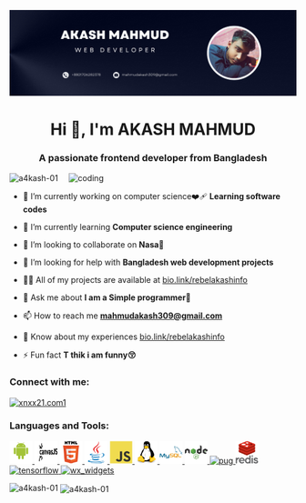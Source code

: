 ![logo](https://github.com/A4KASH-01/A4KASH-01/blob/main/Black%20and%20%20White%20Gradient%20Personal%20LinkedIn%20Banner%20(1).png)
<h1 align="center">Hi 👋, I'm AKASH MAHMUD</h1>
<h3 align="center">A passionate frontend developer from Bangladesh</h3>
<img align="right" alt="coding" width="400" src="https://user-images.githubusercontent.com/55389276/140866485-8fb1c876-9a8f-4d6a-98dc-08c4981eaf70.gif">
<p align="left"> <img src="https://komarev.com/ghpvc/?username=a4kash-01&label=Profile%20views&color=0e75b6&style=flat" alt="a4kash-01" /> </p>

- 🔭 I’m currently working on computer science❤️‍🩹 **Learning software codes**

- 🌱 I’m currently learning **Computer science engineering**

- 👯 I’m looking to collaborate on **Nasa🙂**

- 🤝 I’m looking for help with **Bangladesh web development projects**

- 👨‍💻 All of my projects are available at [bio.link/rebelakashinfo](bio.link/rebelakashinfo)

- 💬 Ask me about **I am a Simple programmer🙂**

- 📫 How to reach me **mahmudakash309@gmail.com**

- 📄 Know about my experiences [bio.link/rebelakashinfo](bio.link/rebelakashinfo)

- ⚡ Fun fact **T thik i am funny😚**

<h3 align="left">Connect with me:</h3>
<p align="left">
<a href="https://fb.com/xnxx21.com1" target="blank"><img align="center" src="https://raw.githubusercontent.com/rahuldkjain/github-profile-readme-generator/master/src/images/icons/Social/facebook.svg" alt="xnxx21.com1" height="30" width="40" /></a>
</p>

<h3 align="left">Languages and Tools:</h3>
<p align="left"> <a href="https://developer.android.com" target="_blank" rel="noreferrer"> <img src="https://raw.githubusercontent.com/devicons/devicon/master/icons/android/android-original-wordmark.svg" alt="android" width="40" height="40"/> </a> <a href="https://canvasjs.com" target="_blank" rel="noreferrer"> <img src="https://raw.githubusercontent.com/Hardik0307/Hardik0307/master/assets/canvasjs-charts.svg" alt="canvasjs" width="40" height="40"/> </a> <a href="https://www.w3.org/html/" target="_blank" rel="noreferrer"> <img src="https://raw.githubusercontent.com/devicons/devicon/master/icons/html5/html5-original-wordmark.svg" alt="html5" width="40" height="40"/> </a> <a href="https://www.java.com" target="_blank" rel="noreferrer"> <img src="https://raw.githubusercontent.com/devicons/devicon/master/icons/java/java-original.svg" alt="java" width="40" height="40"/> </a> <a href="https://developer.mozilla.org/en-US/docs/Web/JavaScript" target="_blank" rel="noreferrer"> <img src="https://raw.githubusercontent.com/devicons/devicon/master/icons/javascript/javascript-original.svg" alt="javascript" width="40" height="40"/> </a> <a href="https://www.linux.org/" target="_blank" rel="noreferrer"> <img src="https://raw.githubusercontent.com/devicons/devicon/master/icons/linux/linux-original.svg" alt="linux" width="40" height="40"/> </a> <a href="https://www.mysql.com/" target="_blank" rel="noreferrer"> <img src="https://raw.githubusercontent.com/devicons/devicon/master/icons/mysql/mysql-original-wordmark.svg" alt="mysql" width="40" height="40"/> </a> <a href="https://nodejs.org" target="_blank" rel="noreferrer"> <img src="https://raw.githubusercontent.com/devicons/devicon/master/icons/nodejs/nodejs-original-wordmark.svg" alt="nodejs" width="40" height="40"/> </a> <a href="https://pugjs.org" target="_blank" rel="noreferrer"> <img src="https://cdn.worldvectorlogo.com/logos/pug.svg" alt="pug" width="40" height="40"/> </a> <a href="https://redis.io" target="_blank" rel="noreferrer"> <img src="https://raw.githubusercontent.com/devicons/devicon/master/icons/redis/redis-original-wordmark.svg" alt="redis" width="40" height="40"/> </a> <a href="https://www.tensorflow.org" target="_blank" rel="noreferrer"> <img src="https://www.vectorlogo.zone/logos/tensorflow/tensorflow-icon.svg" alt="tensorflow" width="40" height="40"/> </a> <a href="https://www.wxwidgets.org/" target="_blank" rel="noreferrer"> <img src="https://upload.wikimedia.org/wikipedia/commons/b/bb/WxWidgets.svg" alt="wx_widgets" width="40" height="40"/> </a> </p>

<p><img align="left" src="https://github-readme-stats.vercel.app/api/top-langs?username=a4kash-01&show_icons=true&locale=en&layout=compact" alt="a4kash-01" /></p>

<p>&nbsp;<img align="center" src="https://github-readme-stats.vercel.app/api?username=a4kash-01&show_icons=true&locale=en" alt="a4kash-01" /></p>
